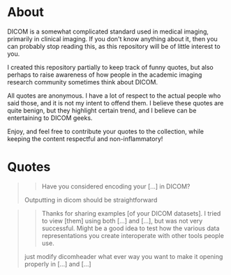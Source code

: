 # About

DICOM is a somewhat complicated standard used in medical imaging, primarily
in clinical imaging. If you don't know anything about it, then you can probably
stop reading this, as this repository will be of little interest to you.

I created this repository partially to keep track of funny quotes, but also
perhaps to raise awareness of how people in the academic imaging research
community sometimes think about DICOM.

All quotes are anonymous. I have a lot of respect to the actual people who said
those, and it is not my intent to offend them. I believe these quotes are quite
benign, but they highlight certain trend, and I believe can be entertaining to
DICOM geeks.

Enjoy, and feel free to contribute your quotes to the collection, while keeping
the content respectful and non-inflammatory!

# Quotes

>> Have you considered encoding your [...] in DICOM?
>>
> Outputting in dicom should be straightforward

>> Thanks for sharing examples [of your DICOM datasets]. I tried to view [them] 
>> using both [...] and [...], but was not very successful. Might
>> be a good idea to test how the various data representations you create
>> interoperate with other tools people use.
>>
>  just modify dicomheader what ever way you want to make it opening properly
>  in [...] and [...]
